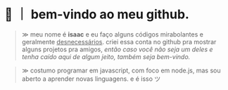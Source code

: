 # 👋 ｜ bem-vindo ao meu github.

> ≫ meu nome é **isaac** e eu faço alguns códigos mirabolantes e geralmente <ins>desnecessários</ins>.
criei essa conta no github pra mostrar alguns projetos pra amigos, _então caso você não seja um deles e tenha caído aqui de algum jeito, também seja bem-vindo._

> ≫ costumo programar em javascript, com foco em node.js, mas sou aberto a aprender novas linguagens. e é isso ツ
